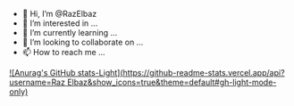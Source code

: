 - 👋 Hi, I’m @RazElbaz
- 👀 I’m interested in ...
- 🌱 I’m currently learning ...
- 💞️ I’m looking to collaborate on ...
- 📫 How to reach me ...

<!---
RazElbaz/RazElbaz is a ✨ special ✨ repository because its `README.md` (this file) appears on your GitHub profile.
You can click the Preview link to take a look at your changes.
--->
[![Anurag's GitHub stats-Light](https://github-readme-stats.vercel.app/api?username=Raz Elbaz&show_icons=true&theme=default#gh-light-mode-only)]([https://github.com/anuraghazra/github](https://github.com/RazElbaz)-readme-stats#gh-light-mode-only)
